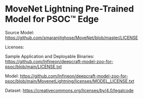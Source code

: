 # MoveNet Lightning Pre-Trained Model for PSOC™ Edge

Source Model: https://github.com/smaranjitghose/MoveNet/blob/master/LICENSE

Licenses:

Sample Application and Deployable Binaries: https://github.com/Infineon/deepcraft-model-zoo-for-psoc/blob/main/LICENSE.txt

Model: https://github.com/Infineon/deepcraft-model-zoo-for-psoc/blob/main/MovenetLightning/licenses/MODEL_LICENSE.txt

Dataset: https://creativecommons.org/licenses/by/4.0/legalcode